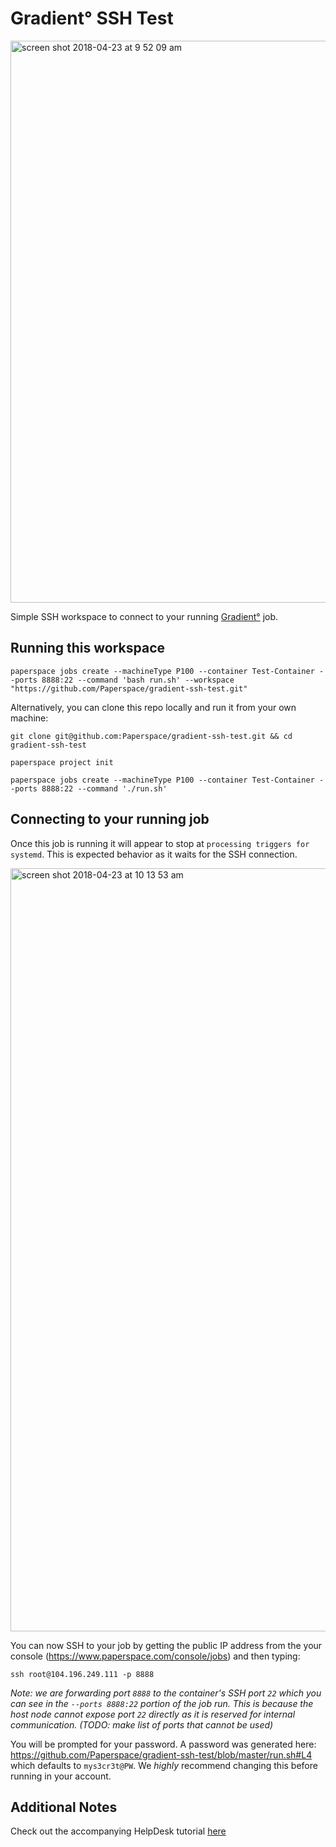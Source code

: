 # Gradient° SSH Test

<img width="899" alt="screen shot 2018-04-23 at 9 52 09 am" src="https://user-images.githubusercontent.com/585865/39141590-0fab55c8-46dd-11e8-9b0d-07370086723b.png">

Simple SSH workspace to connect to your running [Gradient°](https://www.paperspace.com/gradient) job.

## Running this workspace

```
paperspace jobs create --machineType P100 --container Test-Container --ports 8888:22 --command 'bash run.sh' --workspace "https://github.com/Paperspace/gradient-ssh-test.git" 
```

Alternatively, you can clone this repo locally and run it from your own machine:

```
git clone git@github.com:Paperspace/gradient-ssh-test.git && cd gradient-ssh-test

paperspace project init

paperspace jobs create --machineType P100 --container Test-Container --ports 8888:22 --command './run.sh' 

```

## Connecting to your running job

Once this job is running it will appear to stop at `processing triggers for systemd`. This is expected behavior as it waits for the SSH connection. 

<img width="1221" alt="screen shot 2018-04-23 at 10 13 53 am" src="https://user-images.githubusercontent.com/585865/39142309-26e1f4a2-46df-11e8-914e-0e70f29286e3.png">

You can now SSH to your job by getting the public IP address from the your console (https://www.paperspace.com/console/jobs) and then typing:

```
ssh root@104.196.249.111 -p 8888
```

*Note: we are forwarding port `8888` to the container's SSH port `22` which you can see in the `--ports 8888:22` portion of the job run. This is because the host node cannot expose port `22` directly as it is reserved for internal communication. (TODO: make list of ports that cannot be used)*

You will be prompted for your password. A password was generated here: https://github.com/Paperspace/gradient-ssh-test/blob/master/run.sh#L4 which defaults to `mys3cr3t@PW`. We *highly* recommend changing this before running in your account.



## Additional Notes

Check out the accompanying HelpDesk tutorial [here](https://paperspace.zendesk.com/hc/en-us/articles/360003413994)

